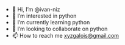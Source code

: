 - 👋 Hi, I’m @ivan-niz
- 👀 I’m interested in python
- 🌱 I’m currently learning python
- 💞️ I’m looking to collaborate on python
- 📫 How to reach me xyzgalois@gmail.com

<!---
ivan-niz/ivan-niz is a ✨ special ✨ repository because its `README.md` (this file) appears on your GitHub profile.
You can click the Preview link to take a look at your changes.
--->
